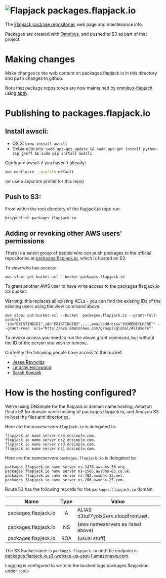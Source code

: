 # ![Flapjack](http://flapjack.io/images/flapjack-2013-notext-transparent-50-50.png "Flapjack") packages.flapjack.io

The [Flapjack package repositories](http://packages.flapjack.io/) web page and maintenance info.

Packages are created with [Omnibus](http://github.com/flapjack/omnibus-flapjack),
and pushed to S3 as part of that project.

# Making changes

Make changes to the web content on packages.flapjack.io in this directory and push changes to github.

Note that package repositories are now maintained by [omnibus-flapjack](http://github.com/flapjack/omnibus-flapjack) using [aptly](http://www.aptly.info).

# Publishing to packages.flapjack.io

## Install awscli:

 * OS X: `brew install awscli`
 * Debian/Ubuntu: `sudo apt-get update && sudo apt-get install python-pip groff && sudo pip install awscli`

Configure awscli if you haven't already:

``` bash
aws configure --profile default
```

(or use a separate profile for this repo)

## Push to S3:

From within the root directory of the flapjack.io repo run:

```bash
bin/publish-packages-flapjack-io
```

## Adding or revoking other AWS users' permissions

There is a select group of people who can push packages to the official repositories at [packages.flapjack.io](http://packages.flapjack.io), which is hosted on S3.

To view who has access:

```
aws s3api get-bucket-acl --bucket packages.flapjack.io
```

To grant another AWS user to have write access to the packages.flapjack.io S3 bucket:

<div class="alert alert-info">
Warning: this replaces all existing ACLs - you can find the existing IDs of the existing users using the view command above.
</div>

```
aws s3api put-bucket-acl --bucket  packages.flapjack.io --grant-full-control 'id="EXISTINGID1",id="EXISTINGID2",...,emailaddress="YOUREMAILHERE"' --grant-read 'uri="http://acs.amazonaws.com/groups/global/AllUsers"'
```

To revoke access you need to run the above grant command, but without the ID of the person you wish to remove.

Currently the following people have access to the bucket:

 - [Jesse Reynolds](https://github.com/jessereynolds)
 - [Lindsay Holmwood](https://github.com/auxesis)
 - [Sarah Kowalik](https://github.com/hobbsee)

# How is the hosting configured?

We're using DNSimple for the flapjack.io domain name hosting, Amazon Route 53 for domain name hosting of packages.flapjack.io, and Amazon S3 to host the files and directories.

Here are the nameservers `flapjack.io` is delegated to:

```
flapjack.io name server ns4.dnsimple.com.
flapjack.io name server ns2.dnsimple.com.
flapjack.io name server ns3.dnsimple.com.
flapjack.io name server ns1.dnsimple.com.
```

Here are the nameservers `packages.flapjack.io` is delegated to:

```
packages.flapjack.io name server ns-1478.awsdns-56.org.
packages.flapjack.io name server ns-1565.awsdns-03.co.uk.
packages.flapjack.io name server ns-782.awsdns-33.net.
packages.flapjack.io name server ns-206.awsdns-25.com.
```

Route 53 has the following records for the `packages.flapjack.io` domain:

| Name               | Type | Value                                |
|--------------------|:----:|--------------------------------------|
|packages.flapjack.io| A    | ALIAS d3tuf7yoix2erv.cloudfront.net. |
|packages.flapjack.io| NS   | (aws nameservers as listed above)    |
|packages.flapjack.io| SOA  | (usual stuff)                        |

The S3 bucket name is `packages.flapjack.io` and the endpoint is [packages.flapjack.io.s3-website-us-east-1.amazonaws.com](http://packages.flapjack.io.s3-website-us-east-1.amazonaws.com).

Logging is configured to write to the bucked logs.packages.flapjack.io under `root/`
